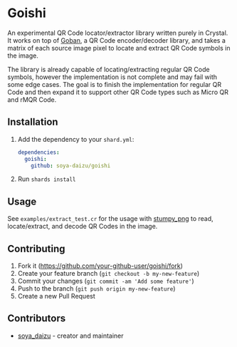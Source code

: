 # Goishi

An experimental QR Code locator/extractor library written purely in Crystal. It works on top of [Goban](https://github.com/soya-daizu/goban), a QR Code encoder/decoder library, and takes a matrix of each source image pixel to locate and extract QR Code symbols in the image. 

The library is already capable of locating/extracting regular QR Code symbols, however the implementation is not complete and may fail with some edge cases. The goal is to finish the implementation for regular QR Code and then expand it to support other QR Code types such as Micro QR and rMQR Code.

## Installation

1. Add the dependency to your `shard.yml`:

   ```yaml
   dependencies:
     goishi:
       github: soya-daizu/goishi
   ```

2. Run `shards install`

## Usage

See `examples/extract_test.cr` for the usage with [stumpy\_png](https://github.com/stumpycr/stumpy_png) to read, locate/extract, and decode QR Codes in the image.

## Contributing

1. Fork it (<https://github.com/your-github-user/goishi/fork>)
2. Create your feature branch (`git checkout -b my-new-feature`)
3. Commit your changes (`git commit -am 'Add some feature'`)
4. Push to the branch (`git push origin my-new-feature`)
5. Create a new Pull Request

## Contributors

- [soya_daizu](https://github.com/soya-daizu) - creator and maintainer
